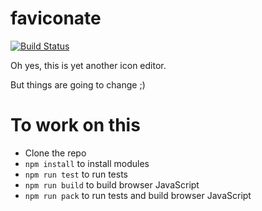 # faviconate

[![Build Status](https://travis-ci.org/menendezpoo/faviconate.svg?branch=master)](https://travis-ci.org/menendezpoo/faviconate)

Oh yes, this is yet another icon editor.

But things are going to change ;)


# To work on this
- Clone the repo
- `npm install` to install modules
- `npm run test` to run tests
- `npm run build` to build browser JavaScript
- `npm run pack` to run tests and build browser JavaScript

